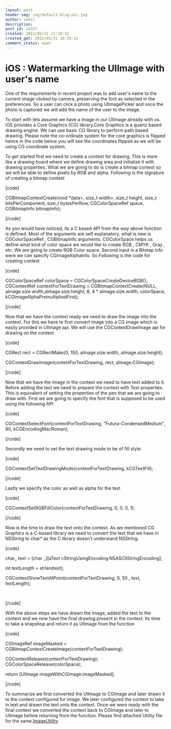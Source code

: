 ```yaml
---
layout: post
header-img: img/default-blog-pic.jpg
author: sohil
description: 
post_id: 14327
created: 2012/05/31 21:28:52
created_gmt: 2012/05/31 16:28:52
comment_status: open
---
```


# iOS : Watermarking the UIImage with user's name

One of the requirements in recent project was to add user's name to the current image clicked by camera, preserving the font as selected in the preferences. So a user can click a photo using UIImagePicker and once the photo is captured we will add the name of the user to the image.

To start with lets assume we have a image in our UIImage already with us. iOS provides a Core Graphics (CG) library.Core Graphics is a quartz based drawing engine. We can use basic CG library to perform path based drawing. Please note the co-ordinate system for the core graphics is flipped hence in the code below you will see the coordinates flipped as we will be using CG coordinate system.

To get started first we need to create a context for drawing. This is more like a drawing board where we define drawing area and initialize it with drawing properties. What we are going to do is create a bitmap context so we will be able to define pixels by RGB and alpha. Following is the signature of creating a bitmap context

[code]

CGBitmapContextCreate(void *data>, size_t width>, size_t height, size_t bitsPerComponent, size_t bytesPerRow, CGColorSpaceRef space, CGBitmapInfo bitmapInfo);

[/code]

As you would have noticed, its a C based API from the way above function is defined. Most of the arguments are self explanatory, what is new is CGColorSpaceRef , CGBitmapInfo arguments. CGColorSpace helps us define what kind of color space we would like to create RGB , CMYK , Gray , etc. We are going to create RGB Color space. Second input is a Bitmap info were we can specify CGImageAlphaInfo. So Following is the code for creating context

[code]

CGColorSpaceRef colorSpace = CGColorSpaceCreateDeviceRGB(); CGContextRef contextForTextDrawing = CGBitmapContextCreate(NULL, aImage.size.width,aImage.size.height, 8, 4 * aImage.size.width, colorSpace, kCGImageAlphaPremultipliedFirst);

[/code]

Now that we have the context ready we need to draw the image into the context. For this we have to first convert image into a CG image which is easily provided in UIImage api. We will use the CGContextDrawImage api for drawing on the context

[code]

CGRect rect = CGRectMake(0, 150, aImage.size.width, aImage.size.height);

CGContextDrawImage(contextForTextDrawing, rect, aImage.CGImage);

[/code]

Now that we have the Image in the context we need to have text added to it. Before adding the text we need to prepare the context with Text properties. This is equivalent of setting the properties of the pen that we are going to draw with. First we are going to specify the font that is supposed to be used using the following API

[code]

CGContextSelectFont(contextForTextDrawing, "Futura-CondensedMedium", 80, kCGEncodingMacRoman);

[/code]

Secondly we need to set the text drawing mode to be of fill style.

[code]

CGContextSetTextDrawingMode(contextForTextDrawing, kCGTextFill);

[/code]

Lastly we specify the color as well as alpha for the text

[code]

CGContextSetRGBFillColor(contextForTextDrawing, 0, 0, 0, 1);

[/code]

Now is the time to draw the text onto the context. As we mentioned CG Graphics is a C-based library we need to convert the text that we have in NSString to char* as the C library doesn't understand NSString.

[code]

char_ text = (char _)[aText cStringUsingEncoding:NSASCIIStringEncoding];

int textLength = strlen(text);

CGContextShowTextAtPoint(contextForTextDrawing, 0, 50 , text, textLength);

&nbsp;

[/code]

With the above steps we have drawn the image, added the text to the context and we now have the final drawing present in the context. Its time to take a snapshop and return it as UIImage from the function

[code]

CGImageRef imageMasked = CGBitmapContextCreateImage(contextForTextDrawing);

CGContextRelease(contextForTextDrawing); CGColorSpaceRelease(colorSpace);

return [UIImage imageWithCGImage:imageMasked];

[/code]

To summarize we first converted the UIImage to CGImage and later drawn it to the context configured for image. We later configured the context to take in text and drawn the text onto the context. Once we were ready with the final context we converted the context back to CGImage and later to UIImage before returning from the function. Please find attached Utility file for the same.[ImageUtility][1]

   [1]: http://xebee.xebia.in/wp-content/uploads/2012/05/ImageUtility.zip